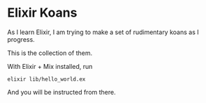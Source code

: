 # Elixir Koans

As I learn Elixir, I am trying to make a set of rudimentary koans as I progress.

This is the collection of them.

With Elixir + Mix installed, run

`elixir lib/hello_world.ex`

And you will be instructed from there.
